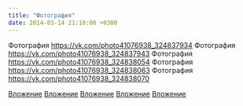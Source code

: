 ```yaml
---
title: "Фотография"
date: 2014-03-14 21:10:00 +0300
---
```


Фотография
https://vk.com/photo41076938_324837934
Фотография
https://vk.com/photo41076938_324837943
Фотография
https://vk.com/photo41076938_324838054
Фотография
https://vk.com/photo41076938_324838063
Фотография
https://vk.com/photo41076938_324838070

[Вложение](https://vk.com/photo41076938_324837934)
[Вложение](https://vk.com/photo41076938_324837943)
[Вложение](https://vk.com/photo41076938_324838054)
[Вложение](https://vk.com/photo41076938_324838063)
[Вложение](https://vk.com/photo41076938_324838070)

